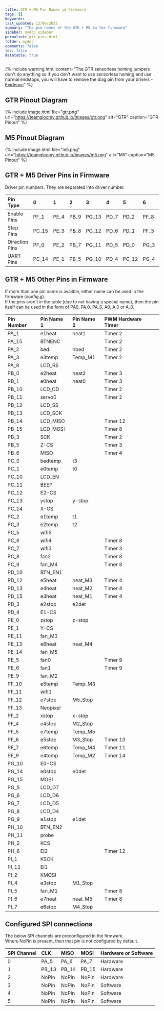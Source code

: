 ```yaml
---
title: GTR + M5 Pin Names in Firmware
tags: []
keywords: 
last_updated: 12/06/2023
summary: "The pin names of the GTR + M5 in the firmware"
sidebar: mydoc_sidebar
permalink: gtr_pins.html
folder: mydoc
comments: false
toc: false
datatable: true
---
```


{% include warning.html content="The GTR sensorless homing jumpers don't do anything so if you don't want to use sensorless homing and use normal endstops, you will have to remove the diag pin from your drivers - [Evidence](https://github.com/bigtreetech/BIGTREETECH-GTR-V1.0/issues/12)" %}

## GTR Pinout Diagram

{% include image.html file="gtr.png" url="https://teamgloomy.github.io/images/gtr.png" alt="GTR" caption="GTR Pinout" %}

## M5 Pinout Diagram

{% include image.html file="m5.png" url="https://teamgloomy.github.io/images/m5.png" alt="M5" caption="M5 Pinout" %}

## GTR + M5 Driver Pins in Firmware

Driver pin numbers. They are separated into driver number.

<div class="datatable-begin"></div>

|Pin Type|0|1|2|3|4|5|6|7|8|9|10|
| :---|:----|:----|:-----|:-----|:-----|:-----|:-----|:-----|:-----|:-----|:-----|
|Enable Pins|PF_1|PE_4|PB_9|PG_13|PD_7|PD_2|PF_8|PG_2|PF_14|PE_8|PI_0|
|Step Pins|PC_15|PE_3|PB_8|PG_12|PD_6|PD_1|PF_3|PD_14|PE_12|PG_0|PH_12|
|Direction Pins|PF_0|PE_2|PB_7|PG_11|PD_5|PD_0|PG_3|PD_11|PE_10|PG_1|PH_15|
|UART Pins|PC_14|PE_1|PB_5|PG_10|PD_4|PC_12|PG_4|PE_15|PE_7|PF_15|PH_14|

<div class="datatable-end"></div>

## GTR + M5 Other Pins in Firmware

If more than one pin name is availble, either name can be used in the firmware (config.g).  
If the pins aren't in the table (due to not having a special name), then the pin itself can be used in the form of PA0, PA.0, PA_0, A0, A.0 or A_0.  

<div class="datatable-begin"></div>

|Pin Number|Pin Name 1|Pin Name 2|PWM Hardware Timer|
| :------------- |:-------------|:-------------|:-------------|
|PA_1| e1heat|heat1|Timer 2
|PA_15|BTNENC||Timer 2|
|PA_2| bed|hbed|Timer 2|
|PA_3| e3temp|Temp_M1|Timer 2|
|PA_8|LCD_RS|||
|PB_0| e2heat|heat2|Timer 3|
|PB_1| e0heat|heat0|Timer 3|
|PB_10|LCD_CD||Timer 2|
|PB_11|servo0||Timer 2|
|PB_12|LCD_SS|||
|PB_13|LCD_SCK|||
|PB_14|LCD_MISO||Timer 12|
|PB_15|LCD_MOSI||Timer 8|
|PB_3| SCK||Timer 2|
|PB_5| Z-CS||Timer 3|
|PB_6| MISO||Timer 4|
|PC_0| bedtemp|t3||
|PC_1| e0temp|t0||
|PC_10|LCD_EN|||
|PC_11|BEEP|||
|PC_12|E2-CS|||
|PC_13| ystop|y-stop||
|PC_14|X-CS|||
|PC_2| e1temp|t1||
|PC_3| e2temp|t2||
|PC_5| wifi5|||
|PC_6| wifi4||Timer 8|
|PC_7| wifi3||Timer 3|
|PC_8| fan2||Timer 8|
|PC_9| fan_M4||Timer 8|
|PD_10|BTN_EN1|||
|PD_12|e5heat|heat_M3|Timer 4|
|PD_13|e4heat|heat_M2|Timer 4|
|PD_15|e3heat|heat_M1|Timer 4|
|PD_3| e2stop|e2det||
|PD_4| E1-CS|||
|PE_0| zstop|z-stop||
|PE_1| Y-CS|||
|PE_11|fan_M3|||
|PE_13|e6heat|heat_M4||
|PE_14| fan_M5|||
|PE_5| fan0||Timer 9|
|PE_6| fan1||Timer 9|
|PE_9| fan_M2|||
|PF_10|e5temp|Temp_M3||
|PF_11|wifi1|||
|PF_12|e7stop|M5_Stop||
|PF_13|Neopixel|||
|PF_2| xstop|x-stop||
|PF_4| e4stop|M2_Stop||
|PF_5| e7temp|Temp_M5||
|PF_6| e5stop|M3_Stop|Timer 10|
|PF_7| e6temp|Temp_M4|Timer 11|
|PF_9| e4temp|Temp_M2|Timer 14|
|PG_10|E0-CS|||
|PG_14|e0stop|e0det||
|PG_15| MOSI|||
|PG_5|LCD_D7|||
|PG_6|LCD_D6|||
|PG_7|LCD_D5|||
|PG_8|LCD_D4|||
|PG_9| e1stop|e1det||
|PH_10|BTN_EN2|||
|PH_11|probe|||
|PH_2| KCS|||
|PH_6| EI2||Timer 12|
|PI_1| KSCK|||
|PI_11|EI1|||
|PI_2| KMOSI|||
|PI_4| e3stop|M1_Stop||
|PI_5| fan_M1||Timer 8|
|PI_6| e7heat|heat_M5|Timer 8|
|PI_7| e6stop|M4_Stop||

<div class="datatable-end"></div>

## Configured SPI connections

The below SPI channels are preconfigured in the firmware.  
Where NoPin is present, then that pin is not configured by default.  

<div class="datatable-begin"></div>

|SPI Channel| CLK | MISO | MOSI | Hardware or Software |
| :------------- |:-------------|:-------------|:-------------|:-------------|
|0|PA_5|PA_6|PA_7|Hardware|
|1|PB_13|PB_14|PB_15|Hardware|
|2|NoPin|NoPin|NoPin|Hardware|
|3|NoPin|NoPin|NoPin|Software|
|4|NoPin|NoPin|NoPin|Software|
|5|NoPin|NoPin|NoPin|Software|

<div class="datatable-end"></div>
